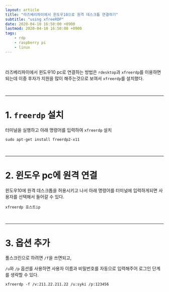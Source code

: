 ```yaml
---
layout: article
title: "라즈베리파이에서 윈도우10으로 원격 데스크톱 연결하기"
subtitle: "using xfreeRDP"
date: 2020-04-10 16:50:00 +0900
lastmod: 2020-04-10 16:50:00 +0900
tags: 
    - rdp
    - raspberry pi
    - linux
---
```


<br>

라즈베리파이에서 윈도우10 pc로 연결하는 방법은 `rdesktop`과 `xfreerdp`를 이용하면 되는데 이중 후자가 지원을 많이 해주는것으로 보여서 `xfreerdp`를 설치했다.

<br>

---

# 1. `freerdp` 설치

터미널을 실행하고 아래 명령어를 입력하여 `xfreerdp` 설치

```
sudo apt-get install freerdp2-x11
```

<br>

---

# 2. 윈도우 pc에 원격 연결

윈도우10에 원격 데스크톱을 허용시키고 나서 아래 명령어를 터미널에 입력하게되면 사용자를 선택해서 들어갈 수 있다.

```
xfreerdp 호스트ip
```

<br>

---

# 3. 옵션 추가

풀스크린으로 하려면 `/f`을 쓰면되고,

`/u`와 `/p` 옵션를 사용하면 사용자 이름과 비밀번호를 자동으로 입력해주어 로그인 단계를 생략할 수 있다.

```
xfreerdp -f /v:211.22.211.22 /u:syki /p:123456
```

<br><br><br><br>
